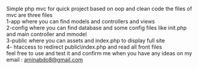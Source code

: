 Simple php mvc for quick project based on oop and clean code the files of mvc are three files <br>
1-app where you can find models and controllers and views <br>
 2-config where you can find database and some config files like init.php and main controller and mmodel <br>
3-public where you can assets and index.php to display full site <br>
4- htaccess to redirect public\index.php and read all front files <br>
feel free to use and test it and confirm me when you have any ideas on my email : aminabdo8@gmail.com
